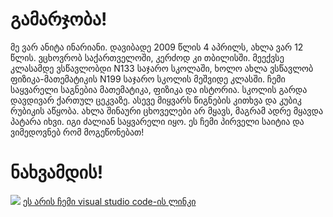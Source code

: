 <!DOCTYPE html>

   <html>
        <head>
          <title>ჩემი პირველი საიტი!</title>
</head>
<body>
<h1>გამარჯობა!</h1>
<p title="ეს არის ჩემი ბიოგრაფია">მე ვარ ანიტა ინარიანი. დავიბადე 2009 წლის 4 აპრილს, ახლა ვარ 12 წლის. ვცხოვრობ საქართველოში, კერძოდ კი თბილისში. მეექვსე
კლასამდე ვსწავლობდი N133 საჯარო სკოლაში, ხოლო ახლა ვსწავლობ ფიზიკა-მათემატიკის N199 საჯარო სკოლის მეშვიდე კლასში. ჩემი საყვარელი
საგნებია მათემატიკა, ფიზიკა და ისტორია. სკოლის გარდა დავდივარ ქართულ ცეკვაზე. ასევე მიყვარს წიგნების კითხვა და კუბიკ რუბიკის 
აწყობა. ახლა შინაური ცხოველები არ მყავს, მაგრამ ადრე მყავდა პატარა იხვი. იგი ძალიან საყვარელი იყო. ეს ჩემი პირველი საიტია და ვიმედოვნებ რომ მოგეწონებათ!</p>
<h1>ნახვამდის!</h1>
<img src="C:\Users\Usser\Desktop\ჩემი სურათები\წიპლი\120061871_373961196964615_6181524490200701376_n.jpg">
<a href="file:///C:/Users/Usser/Desktop/visual%20studio%20code/Anita%231.html">ეს არის ჩემი visual studio code-ის ლინკი</a>
</body>
</html>
